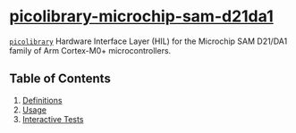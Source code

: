 # [picolibrary-microchip-sam-d21da1](https://github.com/apcountryman/picolibrary-microchip-sam-d21da1)
[`picolibrary`](https://github.com/apcountryman/picolibrary) Hardware Interface Layer
(HIL) for the Microchip SAM D21/DA1 family of Arm Cortex-M0+ microcontrollers.

## Table of Contents
1. [Definitions](definitions.md)
1. [Usage](usage.md)
1. [Interactive Tests](test-interactive.md)
